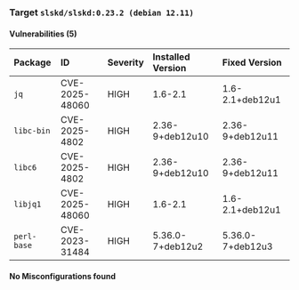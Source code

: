 
### Target `slskd/slskd:0.23.2 (debian 12.11)`
#### Vulnerabilities (5)

| Package | ID | Severity | Installed Version | Fixed Version |
| :--- | :--- | :--- | :--- | :--- |
| `jq` | CVE-2025-48060 | HIGH | 1.6-2.1 | 1.6-2.1+deb12u1 |
| `libc-bin` | CVE-2025-4802 | HIGH | 2.36-9+deb12u10 | 2.36-9+deb12u11 |
| `libc6` | CVE-2025-4802 | HIGH | 2.36-9+deb12u10 | 2.36-9+deb12u11 |
| `libjq1` | CVE-2025-48060 | HIGH | 1.6-2.1 | 1.6-2.1+deb12u1 |
| `perl-base` | CVE-2023-31484 | HIGH | 5.36.0-7+deb12u2 | 5.36.0-7+deb12u3 |
#### No Misconfigurations found
